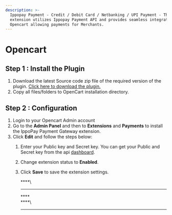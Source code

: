 ```yaml
---
description: >-
  Ippopay Payment - Credit / Debit Card / Netbanking / UPI Payment - This
  extension utilizes Ippopay Payment API and provides seamless integration with
  Opencart allowing payments for Merchants.
---
```


# Opencart

## Step 1 : Install the Plugin

1. Download the latest Source code zip file of the required version of the plugin. [Click here to download the plugin.](https://www.opencart.com/index.php?route=marketplace/extension/info\&extension\_id=39802)
2. Copy all files/folders to OpenCart installation directory.

## Step 2 : Configuration

1. Login to your Opencart Admin account
2. &#x20;Go to the **Admin Panel** and then to **Extensions** and **Payments** to install the IppoPay Payment Gateway extension.
3. Click **Edit** and follow the steps below:
   1. Enter your Public key and Secret key. You can get your Public and Secret key from the api [dashboard](https://app.ippopay.com/settings/api).
   2. Change extension status to **Enabled**.
   3.  Click **Save** to save the extension settings.

       ****\
       ****

       ****\
       ****\
       ****
